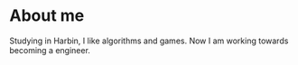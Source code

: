# About me
Studying in Harbin, I like algorithms and games. Now I am working towards becoming a engineer.

